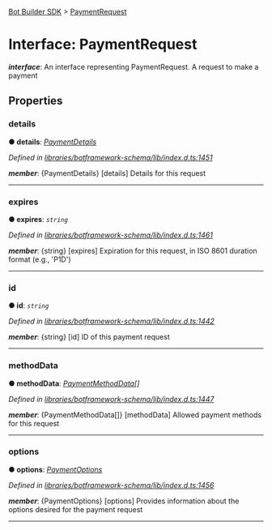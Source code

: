 [Bot Builder SDK](../README.md) > [PaymentRequest](../interfaces/botbuilder.paymentrequest.md)



# Interface: PaymentRequest

*__interface__*: An interface representing PaymentRequest. A request to make a payment



## Properties
<a id="details"></a>

###  details

**●  details**:  *[PaymentDetails](botbuilder.paymentdetails.md)* 

*Defined in [libraries/botframework-schema/lib/index.d.ts:1451](https://github.com/Microsoft/botbuilder-js/blob/ce808e0/libraries/botframework-schema/lib/index.d.ts#L1451)*


*__member__*: {PaymentDetails} [details] Details for this request





___

<a id="expires"></a>

###  expires

**●  expires**:  *`string`* 

*Defined in [libraries/botframework-schema/lib/index.d.ts:1461](https://github.com/Microsoft/botbuilder-js/blob/ce808e0/libraries/botframework-schema/lib/index.d.ts#L1461)*


*__member__*: {string} [expires] Expiration for this request, in ISO 8601 duration format (e.g., 'P1D')





___

<a id="id"></a>

###  id

**●  id**:  *`string`* 

*Defined in [libraries/botframework-schema/lib/index.d.ts:1442](https://github.com/Microsoft/botbuilder-js/blob/ce808e0/libraries/botframework-schema/lib/index.d.ts#L1442)*


*__member__*: {string} [id] ID of this payment request





___

<a id="methoddata"></a>

###  methodData

**●  methodData**:  *[PaymentMethodData](botbuilder.paymentmethoddata.md)[]* 

*Defined in [libraries/botframework-schema/lib/index.d.ts:1447](https://github.com/Microsoft/botbuilder-js/blob/ce808e0/libraries/botframework-schema/lib/index.d.ts#L1447)*


*__member__*: {PaymentMethodData[]} [methodData] Allowed payment methods for this request





___

<a id="options"></a>

###  options

**●  options**:  *[PaymentOptions](botbuilder.paymentoptions.md)* 

*Defined in [libraries/botframework-schema/lib/index.d.ts:1456](https://github.com/Microsoft/botbuilder-js/blob/ce808e0/libraries/botframework-schema/lib/index.d.ts#L1456)*


*__member__*: {PaymentOptions} [options] Provides information about the options desired for the payment request





___


